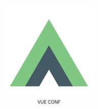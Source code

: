 <div align="center">
    <img src="../vue-conf.svg" width="280" height="280" alt="vue-conf"/>
</div>

<p align="center" fontSize="24">VUE CONF</p>